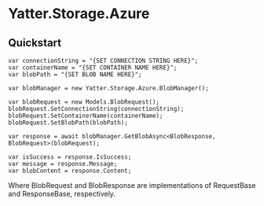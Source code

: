 # Yatter.Storage.Azure

## Quickstart

```
var connectionString = "{SET CONNECTION STRING HERE}";
var containerName = "{SET CONTAINER NAME HERE}";
var blobPath = "{SET BLOB NAME HERE}";

var blobManager = new Yatter.Storage.Azure.BlobManager();

var blobRequest = new Models.BlobRequest();
blobRequest.SetConnectionString(connectionString);
blobRequest.SetContainerName(containerName);
blobRequest.SetBlobPath(blobPath);

var response = await blobManager.GetBlobAsync<BlobResponse, BlobRequest>(blobRequest);

var isSuccess = response.IsSuccess;
var message = response.Message;
var blobContent = response.Content;
```

Where BlobRequest and BlobResponse are implementations of RequestBase and ResponseBase, respectively.
